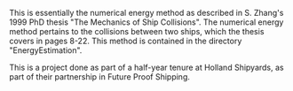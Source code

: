 This is essentially the numerical energy method as described in S. Zhang's 1999 PhD thesis "The Mechanics of Ship Collisions". 
The numerical energy method pertains to the collisions between two ships, which the thesis covers in pages 8-22.
This method is contained in the directory "EnergyEstimation".

This is a project done as part of a half-year tenure at Holland Shipyards, as part of their partnership in Future Proof Shipping.
